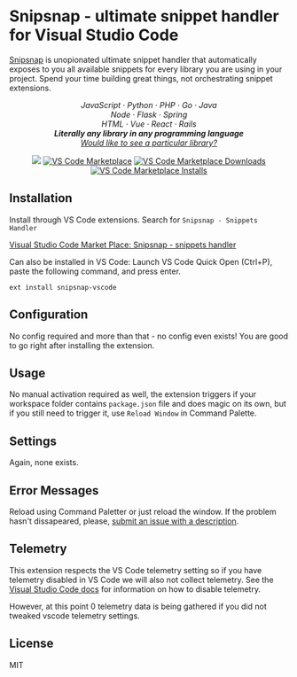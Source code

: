 # Snipsnap - ultimate snippet handler for Visual Studio Code

[Snipsnap](https://snipsnap.dev/) is unopionated ultimate snippet handler that automatically exposes to you all available snippets for every library you are using in your project. Spend your time building great things, not orchestrating snippet extensions.

<p align="center">
  <em>
    JavaScript
    · Python
    · PHP 
    · Go 
    · Java 
  </em>
  <br />
  <em>
    Node
    · Flask 
    · Spring 
  </em>
  <br />
  <em>
    HTML
    · Vue
    · React
    · Rails
  </em>
  <br />
  <em>
   <strong>Literally any library in any programming language</strong> 
  </em>
  <br />
  <em>
    <a href="https://snipsnap.dev/add">
      Would like to see a particular library?
    </a>
  </em>
</p>

<p align="center">
  <a href="https://drone.pixelpoint.io/snipsnapdev/snipsnap-vscode"><img src="https://img.shields.io/drone/build/snipsnapdev/snipsnap-vscode/drone?server=https%3A%2F%2Fdrone.pixelpoint.io" /></a>
  <a href="https://marketplace.visualstudio.com/items?itemName=snipsnapdev.snipsnap-vscode">
    <img alt="VS Code Marketplace" src="https://img.shields.io/visual-studio-marketplace/v/snipsnapdev.snipsnap-vscode"></a>
  <a href="https://marketplace.visualstudio.com/items?itemName=snipsnapdev.snipsnap-vscode">
    <img alt="VS Code Marketplace Downloads" src="https://img.shields.io/visual-studio-marketplace/d/snipsnapdev.snipsnap-vscode"></a>
  <a href="https://marketplace.visualstudio.com/items?itemName=snipsnapdev.snipsnap-vscode">
    <img alt="VS Code Marketplace Installs" src="https://img.shields.io/visual-studio-marketplace/i/snipsnap-vscode"></a>
   
</p>

## Installation

Install through VS Code extensions. Search for `Snipsnap - Snippets Handler`

[Visual Studio Code Market Place: Snipsnap - snippets handler](https://marketplace.visualstudio.com/items?itemName=snipsnapdev.snippsnap-vscode)

Can also be installed in VS Code: Launch VS Code Quick Open (Ctrl+P), paste the following command, and press enter.

```
ext install snipsnap-vscode
```

## Configuration

No config required and more than that - no config even exists! You are good to go right after installing the extension.

## Usage

No manual activation required as well, the extension triggers if your workspace folder contains `package.json` file and does magic on its own, but if you still need to trigger it, use `Reload Window` in Command Palette.

## Settings

Again, none exists.

## Error Messages

Reload using Command Paletter or just reload the window. If the problem hasn't dissapeared, please, [submit an issue with a description](https://github.com/snipsnapdev/snipsnap-vscode/issues).

## Telemetry

This extension respects the VS Code telemetry setting so if you have telemetry disabled in VS Code we will also not collect telemetry. See the [Visual Studio Code docs](https://code.visualstudio.com/docs/getstarted/telemetry#_disable-telemetry-reporting) for information on how to disable telemetry.

However, at this point 0 telemetry data is being gathered if you did not tweaked vscode telemetry settings.

## License

MIT
